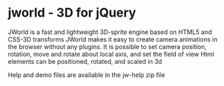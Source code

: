 jworld - 3D for jQuery
======================

JWorld is a fast and lightweight 3D-sprite engine based on HTML5 and CSS-3D transforms
JWorld  makes it easy to create camera animations in the browser without any plugins.
It is possible to set camera position, rotation, move and rotate about local axis, and set the field of view
Html elements can be positioned, rotated, and scaled in 3d

Help and demo files are available in the jw-help zip file
